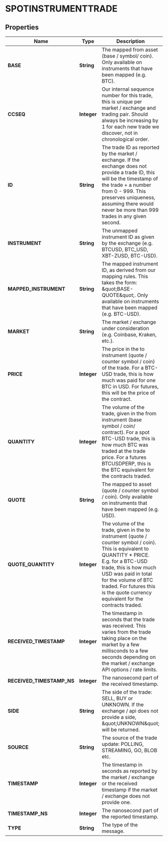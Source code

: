 

# SPOTINSTRUMENTTRADE


## Properties

| Name | Type | Description | Notes |
|------------ | ------------- | ------------- | -------------|
|**BASE** | **String** | The mapped from asset (base / symbol/ coin). Only available on instruments that have been mapped (e.g. BTC). |  [optional] |
|**CCSEQ** | **Integer** | Our internal sequence number for this trade, this is unique per market / exchange and trading pair. Should always be increasing by 1 for each new trade we discover, not in chronological order. |  [optional] |
|**ID** | **String** | The trade ID as reported by the market / exchange. If the exchange does not provide a trade ID, this will be the timestamp of the trade + a number from 0 - 999. This preserves uniqueness, assuming there would never be more than 999 trades in any given second. |  [optional] |
|**INSTRUMENT** | **String** | The unmapped instrument ID as given by the exchange (e.g. BTCUSD, BTC_USD, XBT-ZUSD, BTC-USD). |  [optional] |
|**MAPPED_INSTRUMENT** | **String** | The mapped instrument ID, as derived from our mapping rules. This takes the form: \&quot;BASE-QUOTE\&quot;. Only available on instruments that have been mapped (e.g. BTC-USD). |  [optional] |
|**MARKET** | **String** | The market / exchange under consideration (e.g. Coinbase, Kraken, etc.). |  [optional] |
|**PRICE** | **Integer** | The price in the to instrument (quote / counter symbol / coin) of the trade. For a BTC-USD trade, this is how much was paid for one BTC in USD. For futures, this will be the price of the contract. |  [optional] |
|**QUANTITY** | **Integer** | The volume of the trade, given in the from instrument (base symbol / coin/ contract). For a spot BTC-USD trade, this is how much BTC was traded at the trade price. For a futures BTCUSDPERP, this is the BTC equivalent for the contracts traded. |  [optional] |
|**QUOTE** | **String** | The mapped to asset (quote / counter symbol / coin). Only available on instruments that have been mapped (e.g. USD). |  [optional] |
|**QUOTE_QUANTITY** | **Integer** | The volume of the trade, given in the to instrument (quote / counter symbol / coin). This is equivalent to QUANTITY * PRICE. E.g. for a BTC-USD trade, this is how much USD was paid in total for the volume of BTC traded. For futures this is the quote currency equivalent for the contracts traded. |  [optional] |
|**RECEIVED_TIMESTAMP** | **Integer** | The timestamp in seconds that the trade was received. This varies from the trade taking place on the market by a few millisconds to a few seconds depending on the market / exchange API options / rate limits. |  [optional] |
|**RECEIVED_TIMESTAMP_NS** | **Integer** | The nanosecond part of the received timestamp. |  [optional] |
|**SIDE** | **String** | The side of the trade: SELL, BUY or UNKNOWN. If the exchange / api does not provide a side, \&quot;UNKNOWN\&quot; will be returned. |  [optional] |
|**SOURCE** | **String** | The source of the trade update: POLLING, STREAMING, GO, BLOB etc. |  [optional] |
|**TIMESTAMP** | **Integer** | The timestamp in seconds as reported by the market / exchange or the received timestamp if the market / exchange does not provide one. |  [optional] |
|**TIMESTAMP_NS** | **Integer** | The nanosecond part of the reported timestamp. |  [optional] |
|**TYPE** | **String** | The type of the message. |  [optional] |



